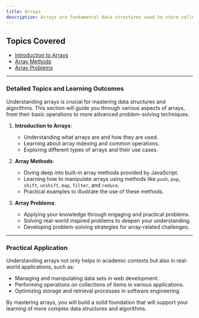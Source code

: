 ```yaml
---
title: Arrays
description: Arrays are fundamental data structures used to store collections of elements. This section covers the basics of arrays, their operations, and provides practical problems to solidify your understanding.
---
```


## Topics Covered

- [Introduction to Arrays](#)
- [Array Methods](./methods.md)
- [Array Problems](./arrays/problems)

---

### Detailed Topics and Learning Outcomes

Understanding arrays is crucial for mastering data structures and algorithms. This section will guide you through various aspects of arrays, from their basic operations to more advanced problem-solving techniques.

1. **Introduction to Arrays**:
   - Understanding what arrays are and how they are used.
   - Learning about array indexing and common operations.
   - Exploring different types of arrays and their use cases.

2. **Array Methods**:
   - Diving deep into built-in array methods provided by JavaScript.
   - Learning how to manipulate arrays using methods like `push`, `pop`, `shift`, `unshift`, `map`, `filter`, and `reduce`.
   - Practical examples to illustrate the use of these methods.

3. **Array Problems**:
   - Applying your knowledge through engaging and practical problems.
   - Solving real-world inspired problems to deepen your understanding.
   - Developing problem-solving strategies for array-related challenges.

---

### Practical Application

Understanding arrays not only helps in academic contexts but also in real-world applications, such as:

- Managing and manipulating data sets in web development.
- Performing operations on collections of items in various applications.
- Optimizing storage and retrieval processes in software engineering.

By mastering arrays, you will build a solid foundation that will support your learning of more complex data structures and algorithms.
